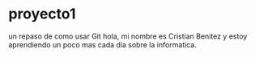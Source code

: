 # proyecto1
un repaso de como usar Git
hola, mi nombre es Cristian Benitez y estoy aprendiendo un poco mas cada dia sobre la informatica.
